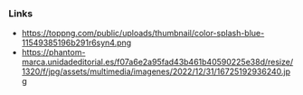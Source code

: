 ### Links

- https://toppng.com/public/uploads/thumbnail/color-splash-blue-11549385196b291r6syn4.png
- https://phantom-marca.unidadeditorial.es/f07a6e2a95fad43b461b40590225e38d/resize/1320/f/jpg/assets/multimedia/imagenes/2022/12/31/16725192936240.jpg
